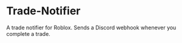# Trade-Notifier
A trade notifier for Roblox. Sends a Discord webhook whenever you complete a trade.
